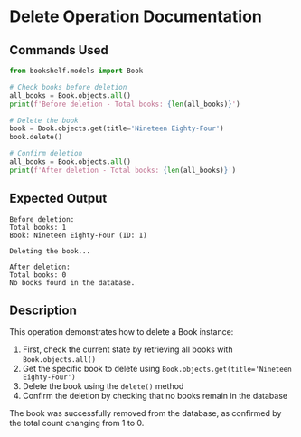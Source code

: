 # Delete Operation Documentation

## Commands Used
```python
from bookshelf.models import Book

# Check books before deletion
all_books = Book.objects.all()
print(f'Before deletion - Total books: {len(all_books)}')

# Delete the book
book = Book.objects.get(title='Nineteen Eighty-Four')
book.delete()

# Confirm deletion
all_books = Book.objects.all()
print(f'After deletion - Total books: {len(all_books)}')
```

## Expected Output
```
Before deletion:
Total books: 1
Book: Nineteen Eighty-Four (ID: 1)

Deleting the book...

After deletion:
Total books: 0
No books found in the database.
```

## Description
This operation demonstrates how to delete a Book instance:
1. First, check the current state by retrieving all books with `Book.objects.all()`
2. Get the specific book to delete using `Book.objects.get(title='Nineteen Eighty-Four')`
3. Delete the book using the `delete()` method
4. Confirm the deletion by checking that no books remain in the database

The book was successfully removed from the database, as confirmed by the total count changing from 1 to 0.
